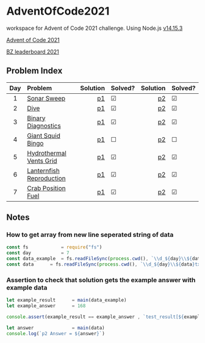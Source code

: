 # AdventOfCode2021
workspace for Advent of Code 2021 challenge. Using Node.js [v14.15.3](https://nodejs.org/en/blog/release/v14.15.3/)

[Advent of Code 2021](https://adventofcode.com/2021)

[BZ leaderboard 2021](https://adventofcode.com/2021/leaderboard/private/view/1136052)

## Problem Index
| Day | Problem | Solution |Solved?|Solution |Solved?|
| :----:|:----|----:|:----|---:|    :---|                                       
| 1 |  [Sonar Sweep](https://adventofcode.com/2021/day/1)| [p1](d_1/sonarSweep_p1.js) | &#9745;| [p2](d_1/sonarSweep_p2.js)|         &#9745;|
| 2 |  [Dive](https://adventofcode.com/2021/day/2)| [p1](d_2/dive_p1.js) | &#9745;| [p2](d_2/dive_p2.js)|         &#9745;|
| 3 |  [Binary Diagnostics](https://adventofcode.com/2021/day/3)| [p1](d_3/binaryDiagnostic_p1.js) | &#9745;| [p2](d_3/binaryDiagnostic_p2.js)|         &#9745;|
| 4 |  [Giant Squid Bingo](https://adventofcode.com/2021/day/4)| [p1](d_4/giantSquid_p1.js) | &#9744;| [p2](d_4/giantSquidc_p2.js)|         &#9744;|
| 5 |  [Hydrothermal Vents Grid](https://adventofcode.com/2021/day/5)| [p1](d_5/hydrothermalVents_p1.js) | &#9745;| [p2](d_5/hydrothermalVents_p2.js)|         &#9745;|
| 6 |  [Lanternfish Reproduction](https://adventofcode.com/2021/day/6)| [p1](d_6/lanternfish_p1.js) | &#9745;| [p2](d_6/giantSquidc_p2.js)|         &#9745;|
| 7 |  [Crab Position Fuel](https://adventofcode.com/2021/day/7)| [p1](d_7/crabPosition_p1.js) | &#9745;| [p2](d_7/crabPosition_p2.js)|         &#9745;|
## Notes

### How to get array from new line seperated string of data
``` javascript
const fs            = require("fs")
const day           = 7
const data_example  = fs.readFileSync(process.cwd(), `\\d_${day}\\${data}_example.txt`).toString().split(",")
const data      = fs.readFileSync(process.cwd(), `\\d_${day}\\${data}txt`).toString().split(",")

```

### Assertion to check that solution gets the example answer with example data
``` javascript
let example_result      = main(data_example)
let example_answer      = 168

console.assert(example_result == example_answer , `test_result[${example_result}] =/= test_knownAnswer [${example_answer}"]`)

let answer              = main(data)
console.log(`p2 Answer = ${answer}`)
```
